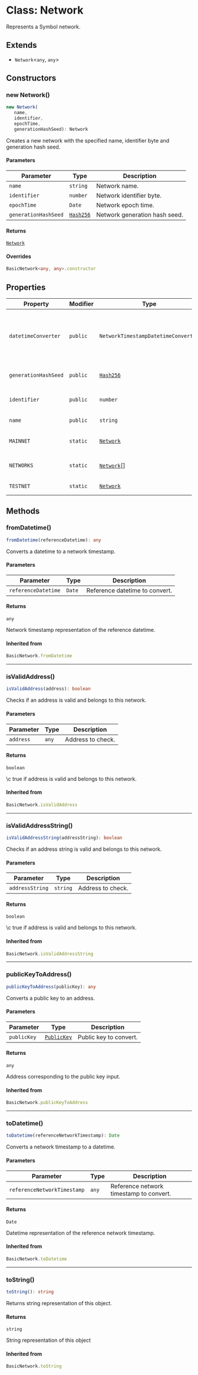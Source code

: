 # Class: Network

Represents a Symbol network.

## Extends

- `Network`&lt;`any`, `any`&gt;

## Constructors

### new Network()

```ts
new Network(
   name, 
   identifier, 
   epochTime, 
   generationHashSeed): Network
```

Creates a new network with the specified name, identifier byte and generation hash seed.

#### Parameters

| Parameter | Type | Description |
| ------ | ------ | ------ |
| `name` | `string` | Network name. |
| `identifier` | `number` | Network identifier byte. |
| `epochTime` | `Date` | Network epoch time. |
| `generationHashSeed` | [`Hash256`](../../core/classes/Hash256.md) | Network generation hash seed. |

#### Returns

[`Network`](Network.md)

#### Overrides

```ts
BasicNetwork<any, any>.constructor
```

## Properties

| Property | Modifier | Type | Description | Inherited from |
| ------ | ------ | ------ | ------ | ------ |
| <a id="datetimeconverter"></a> `datetimeConverter` | `public` | `NetworkTimestampDatetimeConverter` | Network timestamp datetime converter associated with this network. | `BasicNetwork.datetimeConverter` |
| <a id="generationhashseed-1"></a> `generationHashSeed` | `public` | [`Hash256`](../../core/classes/Hash256.md) | Network generation hash seed. | - |
| <a id="identifier-1"></a> `identifier` | `public` | `number` | Network identifier byte. | `BasicNetwork.identifier` |
| <a id="name-1"></a> `name` | `public` | `string` | Network name. | `BasicNetwork.name` |
| <a id="mainnet"></a> `MAINNET` | `static` | [`Network`](Network.md) | Symbol main network. | - |
| <a id="networks"></a> `NETWORKS` | `static` | [`Network`](Network.md)[] | Symbol well known networks. | - |
| <a id="testnet"></a> `TESTNET` | `static` | [`Network`](Network.md) | Symbol test network. | - |

## Methods

### fromDatetime()

```ts
fromDatetime(referenceDatetime): any
```

Converts a datetime to a network timestamp.

#### Parameters

| Parameter | Type | Description |
| ------ | ------ | ------ |
| `referenceDatetime` | `Date` | Reference datetime to convert. |

#### Returns

`any`

Network timestamp representation of the reference datetime.

#### Inherited from

```ts
BasicNetwork.fromDatetime
```

***

### isValidAddress()

```ts
isValidAddress(address): boolean
```

Checks if an address is valid and belongs to this network.

#### Parameters

| Parameter | Type | Description |
| ------ | ------ | ------ |
| `address` | `any` | Address to check. |

#### Returns

`boolean`

\c true if address is valid and belongs to this network.

#### Inherited from

```ts
BasicNetwork.isValidAddress
```

***

### isValidAddressString()

```ts
isValidAddressString(addressString): boolean
```

Checks if an address string is valid and belongs to this network.

#### Parameters

| Parameter | Type | Description |
| ------ | ------ | ------ |
| `addressString` | `string` | Address to check. |

#### Returns

`boolean`

\c true if address is valid and belongs to this network.

#### Inherited from

```ts
BasicNetwork.isValidAddressString
```

***

### publicKeyToAddress()

```ts
publicKeyToAddress(publicKey): any
```

Converts a public key to an address.

#### Parameters

| Parameter | Type | Description |
| ------ | ------ | ------ |
| `publicKey` | [`PublicKey`](../../core/classes/PublicKey.md) | Public key to convert. |

#### Returns

`any`

Address corresponding to the public key input.

#### Inherited from

```ts
BasicNetwork.publicKeyToAddress
```

***

### toDatetime()

```ts
toDatetime(referenceNetworkTimestamp): Date
```

Converts a network timestamp to a datetime.

#### Parameters

| Parameter | Type | Description |
| ------ | ------ | ------ |
| `referenceNetworkTimestamp` | `any` | Reference network timestamp to convert. |

#### Returns

`Date`

Datetime representation of the reference network timestamp.

#### Inherited from

```ts
BasicNetwork.toDatetime
```

***

### toString()

```ts
toString(): string
```

Returns string representation of this object.

#### Returns

`string`

String representation of this object

#### Inherited from

```ts
BasicNetwork.toString
```

